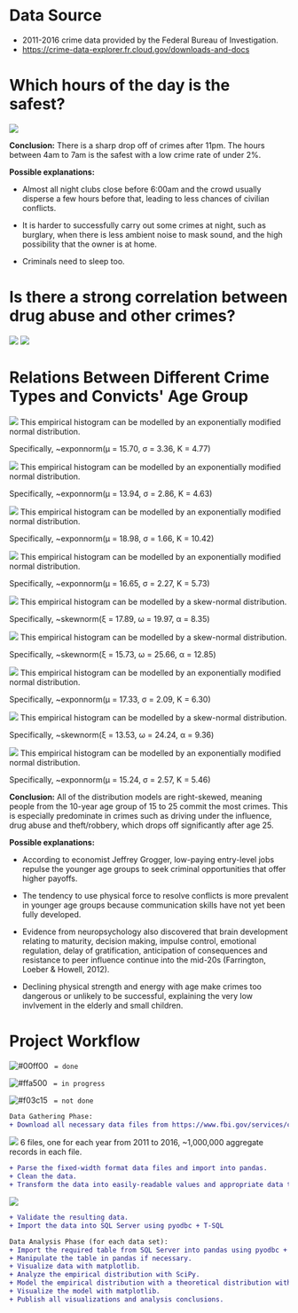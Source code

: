 # Data Source
- 2011-2016 crime data provided by the Federal Bureau of Investigation.
- https://crime-data-explorer.fr.cloud.gov/downloads-and-docs

# Which hours of the day is the safest?
![](https://i.imgur.com/eGYJADE.png)

**Conclusion:** There is a sharp drop off of crimes after 11pm. The hours between 4am to 7am is the safest with a low crime rate of under 2%.

**Possible explanations:**

- Almost all night clubs close before 6:00am and the crowd usually disperse a few hours before that, leading to less chances of civilian conflicts.

- It is harder to successfully carry out some crimes at night, such as burglary, when there is less ambient noise to mask sound, and the high possibility that the owner is at home.

- Criminals need to sleep too.

# Is there a strong correlation between drug abuse and other crimes?
![](https://i.imgur.com/5E0BhCU.png)
![](https://i.imgur.com/8n406Zl.png)

# Relations Between Different Crime Types and Convicts' Age Group
 ![](https://i.imgur.com/3VmvZ18.png)
This empirical histogram can be modelled by an exponentially modified normal distribution. 

Specifically, ~exponnorm(μ = 15.70, σ = 3.36, K = 4.77)

![](https://i.imgur.com/yO7F8S7.png)
This empirical histogram can be modelled by an exponentially modified normal distribution. 

Specifically, ~exponnorm(μ = 13.94, σ = 2.86, K = 4.63)

![](https://i.imgur.com/ivaT3Pu.png)
This empirical histogram can be modelled by an exponentially modified normal distribution. 

Specifically, ~exponnorm(μ = 18.98, σ = 1.66, K = 10.42)

![](https://i.imgur.com/YXRilmi.png)
This empirical histogram can be modelled by an exponentially modified normal distribution. 

Specifically, ~exponnorm(μ = 16.65, σ = 2.27, K = 5.73)

![](https://i.imgur.com/Kl6q3i2.png)
This empirical histogram can be modelled by a skew-normal distribution. 

Specifically, ~skewnorm(ξ = 17.89, ω = 19.97, α = 8.35)

![](https://i.imgur.com/0Jtmxuw.png)
This empirical histogram can be modelled by a skew-normal distribution. 

Specifically, ~skewnorm(ξ = 15.73, ω = 25.66, α = 12.85)

![](https://i.imgur.com/ACjUpmN.png)
This empirical histogram can be modelled by an exponentially modified normal distribution. 

Specifically, ~exponnorm(μ = 17.33, σ = 2.09, K = 6.30)

![](https://i.imgur.com/1RONXX7.png)
This empirical histogram can be modelled by a skew-normal distribution. 

Specifically, ~skewnorm(ξ = 13.53, ω = 24.24, α = 9.36)

![](https://i.imgur.com/FOn3BcA.png)
This empirical histogram can be modelled by an exponentially modified normal distribution. 

Specifically, ~exponnorm(μ = 15.24, σ = 2.57, K = 5.46)

**Conclusion:** All of the distribution models are right-skewed, meaning people from the 10-year age group of 15 to 25 commit the most crimes. This is especially predominate in crimes such as driving under the influence, drug abuse and theft/robbery, which drops off significantly after age 25.

**Possible explanations:** 

- According to economist Jeffrey Grogger, low-paying entry-level jobs repulse the younger age groups to seek criminal opportunities that offer higher payoffs.

- The tendency to use physical force to resolve conflicts is more prevalent in younger age groups because communication skills have not yet been fully developed.

- Evidence from neuropsychology also discovered that brain development relating to maturity, decision making, impulse control, emotional regulation, delay of gratification, anticipation of consequences and resistance to peer influence continue into the mid-20s (Farrington, Loeber & Howell, 2012).

- Declining physical strength and energy with age make crimes too dangerous or unlikely to be successful, explaining the very low invlvement in the elderly and small children.


# Project Workflow

![#00ff00](https://placehold.it/15/00ff00/000000?text=+) ` = done`

![#ffa500](https://placehold.it/15/ffa500/000000?text=+) ` = in progress`

![#f03c15](https://placehold.it/15/f03c15/000000?text=+) ` = not done`

```diff
Data Gathering Phase:
+ Download all necessary data files from https://www.fbi.gov/services/cjis/ucr.  
```
![](https://i.imgur.com/ZxPmSzt.png) 
6 files, one for each year from 2011 to 2016, ~1,000,000 aggregate records in each file.
```diff
+ Parse the fixed-width format data files and import into pandas. 
+ Clean the data. 
+ Transform the data into easily-readable values and appropriate data types.
```
![](https://i.imgur.com/N3CWkgz.png) 
```diff
+ Validate the resulting data.
+ Import the data into SQL Server using pyodbc + T-SQL

Data Analysis Phase (for each data set):
+ Import the required table from SQL Server into pandas using pyodbc + T-SQL.
+ Manipulate the table in pandas if necessary.
+ Visualize data with matplotlib.
+ Analyze the empirical distribution with SciPy.
+ Model the empirical distribution with a theoretical distribution with SciPy for future estimates of the same case.
+ Visualize the model with matplotlib.
+ Publish all visualizations and analysis conclusions.
```
